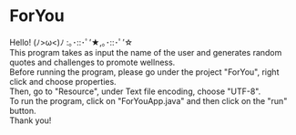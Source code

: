 # ForYou 
Hello! (ﾉ>ω<)ﾉ :｡･::･ﾟ’★,｡･::･ﾟ’☆ <br />
This program takes as input the name of the user and generates random quotes and challenges to promote wellness.<br />
Before running the program, please go under the project "ForYou", right click and choose properties. <br />
Then, go to "Resource", under Text file encoding, choose "UTF-8". <br />
To run the program, click on "ForYouApp.java" and then click on the "run" button. <br />
Thank you! 


